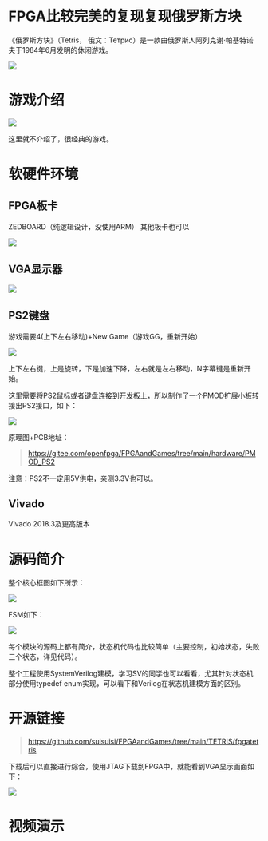# FPGA比较完美的复现复现俄罗斯方块

《俄罗斯方块》（Tetris， 俄文：Тетрис）是一款由俄罗斯人阿列克谢·帕基特诺夫于1984年6月发明的休闲游戏。


![](https://files.mdnice.com/user/17442/3c7bdb53-c36a-4746-ac06-ef19787acbe3.png)




# 游戏介绍


![](https://files.mdnice.com/user/17442/9d6e7747-addd-4654-953f-fc753333ef8e.png)


这里就不介绍了，很经典的游戏。

# 软硬件环境

## FPGA板卡

ZEDBOARD（纯逻辑设计，没使用ARM） 其他板卡也可以


![](https://files.mdnice.com/user/17442/e0991695-9fce-441f-b99e-647c1369bd9b.png)

## VGA显示器



![](https://files.mdnice.com/user/17442/58209cce-e996-4ad3-bf11-b8d3616a0a94.png)



## PS2键盘

游戏需要4(上下左右移动)+New Game（游戏GG，重新开始）


![](https://files.mdnice.com/user/17442/f8105be0-5566-46b0-b7b5-ee1f99d6f3cc.png)

上下左右键，上是旋转，下是加速下降，左右就是左右移动，N字幕键是重新开始。

这里需要将PS2鼠标或者键盘连接到开发板上，所以制作了一个PMOD扩展小板转接出PS2接口，如下：




![](https://files.mdnice.com/user/17442/82ae7437-90e6-4aad-b073-f1ab0de7e3e0.png)

原理图+PCB地址：

> https://gitee.com/openfpga/FPGAandGames/tree/main/hardware/PMOD_PS2

注意：PS2不一定用5V供电，亲测3.3V也可以。

## Vivado

Vivado 2018.3及更高版本


# 源码简介

整个核心框图如下所示：


![](https://files.mdnice.com/user/17442/729a5b78-1aef-48ac-82b6-5677a6bc9a9d.png)


FSM如下：


![](https://files.mdnice.com/user/17442/e1cab3a9-8fcb-4f03-8fe1-768dc18a9af9.png)



每个模块的源码上都有简介，状态机代码也比较简单（主要控制，初始状态，失败三个状态，详见代码）。

整个工程使用SystemVerilog建模，学习SV的同学也可以看看，尤其针对状态机部分使用typedef enum实现，可以看下和Verilog在状态机建模方面的区别。

# 开源链接

>https://github.com/suisuisi/FPGAandGames/tree/main/TETRIS/fpgatetris

下载后可以直接进行综合，使用JTAG下载到FPGA中，就能看到VGA显示画面如下：


![](https://files.mdnice.com/user/17442/39d08867-59b4-4f95-b158-d6c32f969f1e.jpg)





# 视频演示





